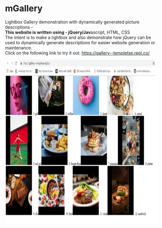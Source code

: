 # mGallery
Lightbox Gallery demonstration with dynamically generated picture descriptions - <br>
<strong>This website is written using -   jQuery/Jav</strong>ascript, HTML, CSS  </strong> <br>
The intent is to make a lightbox and also demonstrate how jQuery can be used to dynamically generate descriptions for easier website generation or maintenance.
<br>
Click on the following link to try it out: 
https://gallery--templetse.repl.co/

<p>
<img src="https://github.com/temptgithub/mGallery/blob/master/gallery%20demonstration.jpg" width="820" height="540" /> 
</p>
